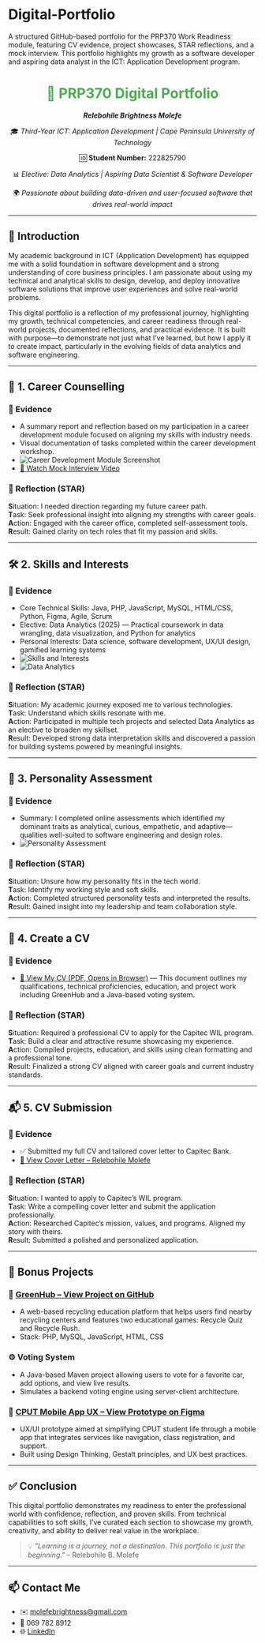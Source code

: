 # Digital-Portfolio
A structured GitHub-based portfolio for the PRP370 Work Readiness module, featuring CV evidence, project showcases, STAR reflections, and a mock interview. This portfolio highlights my growth as a software developer and aspiring data analyst in the ICT: Application Development program.

<h1 align="center" style="color:#4CAF50;">📁 PRP370 Digital Portfolio</h1>
<p align="center"><i><b>Relebohile Brightness Molefe</b></i></p>
<p align="center">🎓 <i>Third-Year ICT: Application Development | Cape Peninsula University of Technology</i></p>
<p align="center">🆔 <b>Student Number:</b> 222825790</p>
<p align="center">📊 <i>Elective: Data Analytics | Aspiring Data Scientist & Software Developer</i></p>
<p align="center">🌍 <i>Passionate about building data-driven and user-focused software that drives real-world impact</i></p>

---

## 🎯 Introduction

My academic background in ICT (Application Development) has equipped me with a solid foundation in software development and a strong understanding of core business principles. I am passionate about using my technical and analytical skills to design, develop, and deploy innovative software solutions that improve user experiences and solve real-world problems.

This digital portfolio is a reflection of my professional journey, highlighting my growth, technical competencies, and career readiness through real-world projects, documented reflections, and practical evidence. It is built with purpose—to demonstrate not just what I’ve learned, but how I apply it to create impact, particularly in the evolving fields of data analytics and software engineering.

---

## 🧭 1. Career Counselling

### 📄 Evidence
- A summary report and reflection based on my participation in a career development module focused on aligning my skills with industry needs.
- Visual documentation of tasks completed within the career development workshop.
- ![Career Development Module Screenshot](https://github.com/user-attachments/assets/a37b2b66-5e3d-4d68-ad2a-ab98c3b7d7ec)
- [🎥 Watch Mock Interview Video](https://github.com/wil-it2025/cv-tutorial-RelebohileMolefe2/blob/main/Mock-Interview.mp4)

### 💬 Reflection (STAR)
**S**ituation: I needed direction regarding my future career path.  
**T**ask: Seek professional insight into aligning my strengths with career goals.  
**A**ction: Engaged with the career office, completed self-assessment tools.  
**R**esult: Gained clarity on tech roles that fit my passion and skills.

---

## 🛠️ 2. Skills and Interests

### 📄 Evidence
- Core Technical Skills: Java, PHP, JavaScript, MySQL, HTML/CSS, Python, Figma, Agile, Scrum
- Elective: Data Analytics (2025) — Practical coursework in data wrangling, data visualization, and Python for analytics
- Personal Interests: Data science, software development, UX/UI design, gamified learning systems
- ![Skills and Interests](https://github.com/user-attachments/assets/e7e9987c-3e18-40e1-adb9-35f89d88291f)
- ![Data Analytics](https://github.com/user-attachments/assets/7c2932bc-8e3e-45fc-a394-1f560b641331)

### 💬 Reflection (STAR)
**S**ituation: My academic journey exposed me to various technologies.  
**T**ask: Understand which skills resonate with me.  
**A**ction: Participated in multiple tech projects and selected Data Analytics as an elective to broaden my skillset.  
**R**esult: Developed strong data interpretation skills and discovered a passion for building systems powered by meaningful insights.

---

## 🧬 3. Personality Assessment

### 📄 Evidence
- Summary: I completed online assessments which identified my dominant traits as analytical, curious, empathetic, and adaptive—qualities well-suited to software engineering and design roles.
- ![Personality Assessment](https://github.com/user-attachments/assets/d8ba08c2-e953-451a-be3f-7abe93dc869d)

### 💬 Reflection (STAR)
**S**ituation: Unsure how my personality fits in the tech world.  
**T**ask: Identify my working style and soft skills.  
**A**ction: Completed structured personality tests and interpreted the results.  
**R**esult: Gained insight into my leadership and team collaboration style.

---

## 📄 4. Create a CV

### 📄 Evidence
- [📄 View My CV (PDF, Opens in Browser)](https://github.com/user-attachments/files/20416166/CV_RB.MOLEFE.pdf) — This document outlines my qualifications, technical proficiencies, education, and project work including GreenHub and a Java-based voting system.

### 💬 Reflection (STAR)
**S**ituation: Required a professional CV to apply for the Capitec WIL program.  
**T**ask: Build a clear and attractive resume showcasing my experience.  
**A**ction: Compiled projects, education, and skills using clean formatting and a professional tone.  
**R**esult: Finalized a strong CV aligned with career goals and current industry standards.

---

## 📬 5. CV Submission

### 📄 Evidence
- ✅ Submitted my full CV and tailored cover letter to Capitec Bank.
- [📄 View Cover Letter – Relebohile Molefe](https://github.com/user-attachments/files/20416170/Cover_Letter_Relebohile_Molefe.pdf)

### 💬 Reflection (STAR)
**S**ituation: I wanted to apply to Capitec’s WIL program.  
**T**ask: Write a compelling cover letter and submit the application professionally.  
**A**ction: Researched Capitec’s mission, values, and programs. Aligned my story with theirs.  
**R**esult: Submitted a polished and personalized application.

---

## 🌱 Bonus Projects

### 🧩 [GreenHub – View Project on GitHub](https://github.com/relebohilemolefe/greenhub)
- A web-based recycling education platform that helps users find nearby recycling centers and features two educational games: Recycle Quiz and Recycle Rush.
- Stack: PHP, MySQL, JavaScript, HTML, CSS

### ⚙️ Voting System
- A Java-based Maven project allowing users to vote for a favorite car, add options, and view live results.
- Simulates a backend voting engine using server-client architecture.

### 📱 [CPUT Mobile App UX – View Prototype on Figma](https://www.figma.com/design/b4mUdN8BMIPPPFup6pqAbn/Multimedia-wireframes?node-id=672-816&p=f&t=O1taqhSortrVvLPO-0)
- UX/UI prototype aimed at simplifying CPUT student life through a mobile app that integrates services like navigation, class registration, and support.
- Built using Design Thinking, Gestalt principles, and UX best practices.

---

## ✅ Conclusion

This digital portfolio demonstrates my readiness to enter the professional world with confidence, reflection, and proven skills. From technical capabilities to soft skills, I’ve curated each section to showcase my growth, creativity, and ability to deliver real value in the workplace.

> 💡 *"Learning is a journey, not a destination. This portfolio is just the beginning."* – Relebohile B. Molefe

---

## 📫 Contact Me
- ✉️ molefebrightness@gmail.com  
- 📱 069 782 8912  
- 🌐 [LinkedIn](https://www.linkedin.com/in/relebohile-molefe-2a2a4b234)

